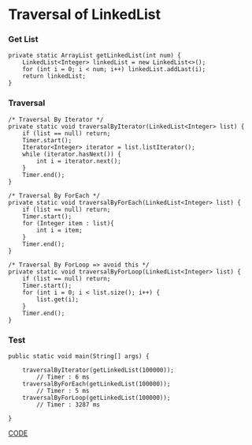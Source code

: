 # Traversal of LinkedList

### Get List

```
private static ArrayList getLinkedList(int num) {
    LinkedList<Integer> linkedList = new LinkedList<>();
    for (int i = 0; i < num; i++) linkedList.addLast(i);
    return linkedList;
}
```

### Traversal

```
/* Traversal By Iterator */
private static void traversalByIterator(LinkedList<Integer> list) {
    if (list == null) return;
    Timer.start();
    Iterator<Integer> iterator = list.listIterator();
    while (iterator.hasNext()) {
        int i = iterator.next();
    }
    Timer.end();
}

/* Traversal By ForEach */
private static void traversalByForEach(LinkedList<Integer> list) {
    if (list == null) return;
    Timer.start();
    for (Integer item : list){
        int i = item;
    }
    Timer.end();
}

/* Traversal By ForLoop => avoid this */
private static void traversalByForLoop(LinkedList<Integer> list) {
    if (list == null) return;
    Timer.start();
    for (int i = 0; i < list.size(); i++) {
        list.get(i);
    }
    Timer.end();
}
```

### Test

```
public static void main(String[] args) {

    traversalByIterator(getLinkedList(100000));
        // Timer : 6 ms
    traversalByForEach(getLinkedList(100000));
        // Timer : 5 ms
    traversalByForLoop(getLinkedList(100000));
        // Timer : 3287 ms

}
```


[CODE](https://github.com/guyc1812/Tony/blob/master/src/main/java/com/avengers/tony/JavaBasic/collection/list/linkedList/code)